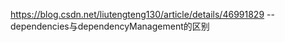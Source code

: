 https://blog.csdn.net/liutengteng130/article/details/46991829  --dependencies与dependencyManagement的区别